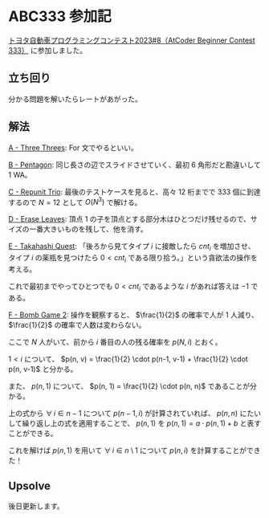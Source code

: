 # ABC333 参加記
[トヨタ自動車プログラミングコンテスト2023#8（AtCoder Beginner Contest 333）](https://atcoder.jp/contests/abc333) に参加しました。

## 立ち回り
分かる問題を解いたらレートがあがった。

## 解法
[A - Three Threes](https://atcoder.jp/contests/abc333/tasks/abc333_a): For 文でやるといい。

[B - Pentagon](https://atcoder.jp/contests/abc333/tasks/abc333_b): 同じ長さの辺でスライドさせていく、最初 6 角形だと勘違いして 1 WA。

[C - Repunit Trio](https://atcoder.jp/contests/abc333/tasks/abc333_c): 最後のテストケースを見ると、高々 12 桁までで 333 個に到達するので $N = 12$ として $O(N ^ 3)$ で解ける。

[D - Erase Leaves](https://atcoder.jp/contests/abc333/tasks/abc333_d): 頂点 1 の子を頂点とする部分木はひとつだけ残せるので、サイズの一番大きいものを残して、他を消す。

[E - Takahashi Quest](https://atcoder.jp/contests/abc333/tasks/abc333_e): 「後ろから見てタイプ $i$ に接敵したら $cnt_i$ を増加させ、タイプ $i$ の薬瓶を見つけたら $0 < cnt_i$ である限り拾う。」という貪欲法の操作を考える。

これで最初までやってひとつでも $0 < cnt_i$ であるような $i$ があれば答えは $-1$ である。

[F - Bomb Game 2](https://atcoder.jp/contests/abc333/tasks/abc333_f): 操作を観察すると、 $\frac{1}{2}$ の確率で人が $1$ 人減り、 $\frac{1}{2}$ の確率で人数は変わらない。

ここで $N$ 人がいて、前から $i$ 番目の人の残る確率を $p(N, i)$ とおく。

 $1 < i$ について、 $p(n, v) = \frac{1}{2} \cdot p(n-1, v-1) + \frac{1}{2} \cdot p(n, v-1)$ と分かる。

また、 $p(n, 1)$ について、 $p(n, 1) = \frac{1}{2} \cdot p(n, n)$ であることが分かる。

上の式から $\forall \, i \in n-1$ について $p(n-1, i)$ が計算されていれば、 $p(n, n)$ にたいして繰り返し上の式を適用することで、 $p(n, 1)$ を $p(n, 1) = a \cdot p(n, 1) + b$ と表すことができる。

これを解けば $p(n, 1)$ を用いて $\forall \, i \in n \setminus 1$ について $p(n, i)$ を計算することができた！

## Upsolve
後日更新します。